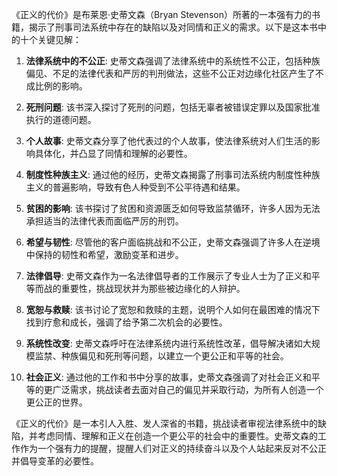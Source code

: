 《正义的代价》是布莱恩·史蒂文森（Bryan Stevenson）所著的一本强有力的书籍，揭示了刑事司法系统中存在的缺陷以及对同情和正义的需求。以下是这本书中的十个关键见解：

1. **法律系统中的不公正**: 史蒂文森强调了法律系统中的系统性不公正，包括种族偏见、不足的法律代表和严厉的判刑做法，这些不公正对边缘化社区产生了不成比例的影响。

2. **死刑问题**: 该书深入探讨了死刑的问题，包括无辜者被错误定罪以及国家批准执行的道德问题。

3. **个人故事**: 史蒂文森分享了他代表过的个人故事，使法律系统对人们生活的影响具体化，并凸显了同情和理解的必要性。

4. **制度性种族主义**: 通过他的经历，史蒂文森揭露了刑事司法系统内制度性种族主义的普遍影响，导致有色人种受到不公平待遇和结果。

5. **贫困的影响**: 该书探讨了贫困和资源匮乏如何导致监禁循环，许多人因为无法承担适当的法律代表而面临严厉的刑罚。

6. **希望与韧性**: 尽管他的客户面临挑战和不公正，史蒂文森强调了许多人在逆境中保持的韧性和希望，激励变革和进步。

7. **法律倡导**: 史蒂文森作为一名法律倡导者的工作展示了专业人士为了正义和平等而战的重要性，挑战现状并为那些被边缘化的人辩护。

8. **宽恕与救赎**: 该书讨论了宽恕和救赎的主题，说明个人如何在最困难的情况下找到疗愈和成长，强调了给予第二次机会的必要性。

9. **系统性改变**: 史蒂文森呼吁在法律系统内进行系统性改革，倡导解决诸如大规模监禁、种族偏见和死刑等问题，以建立一个更公正和平等的社会。

10. **社会正义**: 通过他的工作和书中分享的故事，史蒂文森强调了对社会正义和平等的更广泛需求，挑战读者去面对自己的偏见并采取行动，为所有人创造一个更公正的世界。

《正义的代价》是一本引人入胜、发人深省的书籍，挑战读者审视法律系统中的缺陷，并考虑同情、理解和正义在创造一个更公平的社会中的重要性。史蒂文森的工作作为一个强有力的提醒，提醒人们对正义的持续奋斗以及个人站起来反对不公正并倡导变革的必要性。